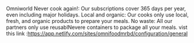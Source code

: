 Omniworld
 Never cook again!: Our subscriptions cover 365 days per year, even including major holidays. Local and organic: Our cooks only use local, fresh, and organic products to prepare your meals. No waste: All our partners only use reusablNevere containers to package all your meals. 
vist this link :https://app.netlify.com/sites/omnifoodmrbd/configuration/general
